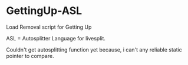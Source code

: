 # GettingUp-ASL
Load Removal script for Getting Up

ASL = Autosplitter Language for livesplit.

Couldn't get autosplitting function yet because, i can't any reliable static pointer to compare.
